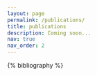```yaml
---
layout: page
permalink: /publications/
title: publications
description: Coming soon...
nav: true
nav_order: 2
---
```


<!-- _pages/publications.md -->
<div class="publications">

{% bibliography %}

</div>
